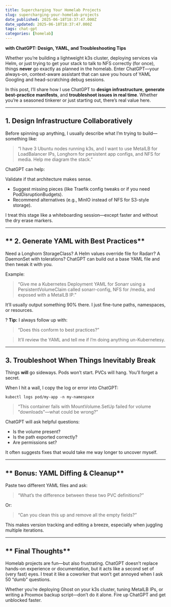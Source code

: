 ```yaml
---
title: Supercharging Your Homelab Projects
slug: supercharging-your-homelab-projects
date_published: 2025-06-18T18:37:47.000Z
date_updated: 2025-06-18T18:37:47.000Z
tags: chat-gpt
categories: [homelab]
---
```


**with ChatGPT: Design, YAML, and Troubleshooting Tips**

Whether you’re building a lightweight k3s cluster, deploying services via Helm, or just trying to get your stack to talk to NFS correctly (for once), things **never** go exactly as planned in the homelab. Enter ChatGPT—your always-on, context-aware assistant that can save you hours of YAML Googling and head-scratching debug sessions.

In this post, I’ll share how I use ChatGPT to **design infrastructure**, **generate best-practice manifests**, and **troubleshoot issues in real time**. Whether you’re a seasoned tinkerer or just starting out, there’s real value here.

---

## **1. Design Infrastructure Collaboratively**

Before spinning up anything, I usually describe what I’m trying to build—something like:

> “I have 3 Ubuntu nodes running k3s, and I want to use MetalLB for LoadBalancer IPs, Longhorn for persistent app configs, and NFS for media. Help me diagram the stack.”

ChatGPT can help:

Validate if that architecture makes sense.

- Suggest missing pieces (like Traefik config tweaks or if you need PodDisruptionBudgets).
- Recommend alternatives (e.g., MinIO instead of NFS for S3-style storage).

I treat this stage like a whiteboarding session—except faster and without the dry erase markers.

---

## ** 2. Generate YAML with Best Practices**

Need a Longhorn StorageClass? A Helm values override file for Radarr? A DaemonSet with tolerations? ChatGPT can build out a base YAML file and then tweak it with you.

Example:

> “Give me a Kubernetes Deployment YAML for Sonarr using a PersistentVolumeClaim called sonarr-config, NFS for /media, and exposed with a MetalLB IP.”

It’ll usually output something 90% there. I just fine-tune paths, namespaces, or resources.

? **Tip:** I always follow up with:

> “Does this conform to best practices?”

> It’ll review the YAML and tell me if I’m doing anything un-Kubernetesy.

---

## **3. Troubleshoot When Things Inevitably Break**

Things **will** go sideways. Pods won’t start. PVCs will hang. You’ll forget a secret.

When I hit a wall, I copy the log or error into ChatGPT:

    kubectl logs pod/my-app -n my-namespace

> “This container fails with MountVolume.SetUp failed for volume "downloads"—what could be wrong?”

ChatGPT will ask helpful questions:

- Is the volume present?
- Is the path exported correctly?
- Are permissions set?

It often suggests fixes that would take me way longer to uncover myself.

---

## ** Bonus: YAML Diffing & Cleanup**

Paste two different YAML files and ask:

> “What’s the difference between these two PVC definitions?”

Or:

> “Can you clean this up and remove all the empty fields?”

This makes version tracking and editing a breeze, especially when juggling multiple iterations.

---

## ** Final Thoughts**

Homelab projects are fun—but also frustrating. ChatGPT doesn’t replace hands-on experience or documentation, but it acts like a second set of (very fast) eyes. I treat it like a coworker that won’t get annoyed when I ask 50 “dumb” questions.

Whether you’re deploying Ghost on your k3s cluster, tuning MetalLB IPs, or writing a Proxmox backup script—don’t do it alone. Fire up ChatGPT and get unblocked faster.
